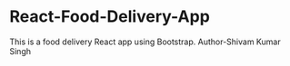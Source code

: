 # React-Food-Delivery-App
This is a food delivery React app using Bootstrap.
Author-Shivam Kumar Singh
